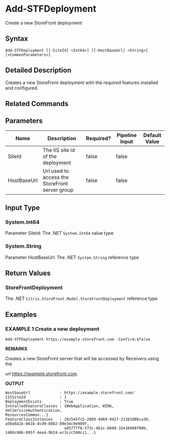 ﻿# Add-STFDeployment

Create a new StoreFront deployment

## Syntax

```
Add-STFDeployment [[-SiteId] <Int64>] [[-HostBaseUrl] <String>] [<CommonParameters>]
```

## Detailed Description

Creates a new StoreFront deployment with the required features installed and configured.

## Related Commands


## Parameters

| Name   | Description | Required? | Pipeline Input | Default Value |
| --- | --- | --- | --- | --- |
|SiteId|The IIS site id of the deployment|false|false| |
|HostBaseUrl|Url used to access the StoreFront server group|false|false| |

## Input Type

### System.Int64

Parameter SiteId: The .NET `System.Int64` value type

### System.String

Parameter HostBaseUrl: The .NET `System.String` reference type

## Return Values

### StoreFrontDeployment

The .NET `Citrix.StoreFront.Model.StoreFrontDeployment` reference type

## Examples

### EXAMPLE 1 Create a new deployment

```
Add-STFDeployment https://example.storefront.com -Confirm:$false
```

**REMARKS**

Creates a new StoreFront server that will be accessed by Receivers using the 

url https://example.storefront.com.

**OUTPUT**

```
HostbaseUrl             : https://example.storefront.com/
IISSiteId               : 1
DeploymentExists        : True
InstalledFeatureClasses : {WebApplication, WING, XmlServiceAuthentication, 
ResourcesCommon...}
FeatureClassInstances   : {82545fc5-2809-4d69-941f-21163d8bca30, 
a56e0a1b-661b-4cd9-8802-89e34c0e989f,
                          ad5777f8-573c-4b1c-b608-32e16068f80b, 
1406c90b-095f-4ea4-9b24-ec3ccc590cc1...}
```
